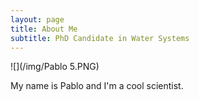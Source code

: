 ```yaml
---
layout: page
title: About Me
subtitle: PhD Candidate in Water Systems
---
```


![](/img/Pablo 5.PNG)

My name is Pablo and I'm a cool scientist.

